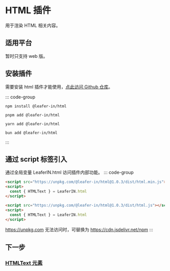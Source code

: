 <script setup>
import Case from '/component/Case.vue'
</script>

# HTML 插件

用于渲染 HTML 相关内容。

<case name="HTMLText" height=100></case>

## 适用平台

暂时只支持 web 版。

## 安装插件

需要安装 html 插件才能使用，[点此访问 Github 仓库](https://github.com/leaferjs/in/tree/main/packages/html)。

::: code-group

```sh[npm]
npm install @leafer-in/html
```

```sh[pnpm]
pnpm add @leafer-in/html
```

```sh[yarn]
yarn add @leafer-in/html
```

```sh[bun]
bun add @leafer-in/html
```

:::

## 通过 script 标签引入

通过全局变量 LeaferIN.html 访问插件内部功能。
::: code-group

```html [html.min]
<script src="https://unpkg.com/@leafer-in/html@1.0.3/dist/html.min.js"></script>
<script>
  const { HTMLText } = LeaferIN.html
</script>
```

```html [html]
<script src="https://unpkg.com/@leafer-in/html@1.0.3/dist/html.js"></script>
<script>
  const { HTMLText } = LeaferIN.html
</script>
```

https://unpkg.com 无法访问时，可替换为 https://cdn.jsdelivr.net/npm
:::

## 下一步

### [HTMLText 元素](./HTMLText.md)
